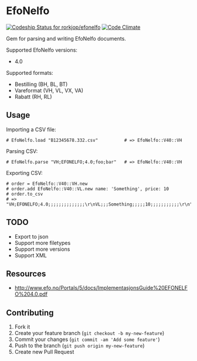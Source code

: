 # EfoNelfo

[![Codeship Status for rorkjop/efonelfo](https://codeship.com/projects/2f24e110-26db-0133-3264-3e76e843c90e/status?branch=master)](https://codeship.com/projects/97199)
[![Code Climate](https://codeclimate.com/github/rorkjop/efonelfo/badges/gpa.svg)](https://codeclimate.com/github/rorkjop/efonelfo)

Gem for parsing and writing EfoNelfo documents.

Supported EfoNelfo versions:

* 4.0

Supported formats:

* Bestilling (BH, BL, BT)
* Vareformat (VH, VL, VX, VA)
* Rabatt (RH, RL)

## Usage

Importing a CSV file:

    # EfoNelfo.load "B12345678.332.csv"          # => EfoNelfo::V40::VH

Parsing CSV:

    # EfoNelfo.parse "VH;EFONELFO;4.0;foo;bar"   # => EfoNelfo::V40::VH

Exporting CSV:

    # order = EfoNelfo::V40::VH.new
    # order.add EfoNelfo::V40::VL.new name: 'Something', price: 10
    # order.to_csv
    # => "VH;EFONELFO;4.0;;;;;;;;;;;;;;\r\nVL;;;Something;;;;;10;;;;;;;;;;;\r\n"


## TODO

* Export to json
* Support more filetypes
* Support more versions
* Support XML

## Resources

* http://www.efo.no/Portals/5/docs/ImplementasjonsGuide%20EFONELFO%204.0.pdf


## Contributing

1. Fork it
2. Create your feature branch (`git checkout -b my-new-feature`)
3. Commit your changes (`git commit -am 'Add some feature'`)
4. Push to the branch (`git push origin my-new-feature`)
5. Create new Pull Request
